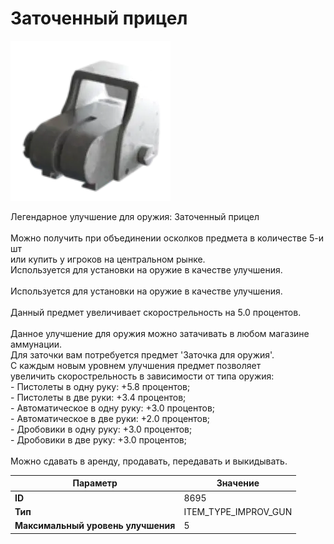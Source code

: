 # Заточенный прицел

![Item Image](../img/8695.webp?raw=true)

Легендарное улучшение для оружия: Заточенный прицел<br><br>Можно получить при объединении осколков предмета в количестве 5-и шт<br>или купить у игроков на центральном рынке.<br>Используется для установки на оружие в качестве улучшения.<br><br>Используется для установки на оружие в качестве улучшения.<br><br>Данный предмет увеличивает скорострельность на 5.0 процентов.<br><br>Данное улучшение для оружия можно затачивать в любом магазине аммунации.<br>Для заточки вам потребуется предмет 'Заточка для оружия'.<br>С каждым новым уровнем улучшения предмет позволяет<br>увеличить скорострельность в зависимости от типа оружия:<br>- Пистолеты в одну руку: +5.8 процентов;<br>- Пистолеты в две руки: +3.4 процентов;<br>- Автоматическое в одну руку: +3.0 процентов;<br>- Автоматическое в две руки: +2.0 процентов;<br>- Дробовики в одну руку: +3.0 процентов;<br>- Дробовики в две руку: +3.0 процентов;<br><br>Можно сдавать в аренду, продавать, передавать и выкидывать.


| Параметр | Значение |
|----------|----------|
| **ID** | 8695 |
| **Тип** | ITEM_TYPE_IMPROV_GUN |
| **Максимальный уровень улучшения** | 5 |

